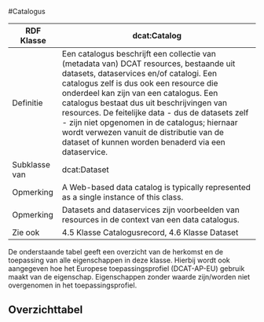 #Catalogus

| RDF Klasse    | dcat:Catalog                                                                                                                                                                                                                                                                                                                                                                                                                                                                  |
|---------------|-------------------------------------------------------------------------------------------------------------------------------------------------------------------------------------------------------------------------------------------------------------------------------------------------------------------------------------------------------------------------------------------------------------------------------------------------------------------------------|
| Definitie     | Een catalogus beschrijft een collectie van (metadata van) DCAT resources, bestaande uit datasets, dataservices en/of catalogi. Een catalogus zelf is dus ook een resource die onderdeel kan zijn van een catalogus. Een catalogus bestaat dus uit beschrijvingen van resources. De feitelijke data - dus de datasets zelf - zijn niet opgenomen in de catalogus; hiernaar wordt verwezen vanuit de distributie van de dataset of kunnen worden benaderd via een dataservice.  |
| Subklasse van | dcat:Dataset                                                                                                                                                                                                                                                                                                                                                                                                                                                                  |
| Opmerking     | A Web-based data catalog is typically represented as a single instance of this class.                                                                                                                                                                                                                                                                                                                                                                                         |
| Opmerking     | Datasets and dataservices zijn voorbeelden van resources in de context van een data catalogus.                                                                                                                                                                                                                                                                                                                                                                                |
| Zie ook       | 4.5 Klasse Catalogusrecord, 4.6 Klasse Dataset                                                                                                                                                                                                                                                                                                                                                                                                                                |

De onderstaande tabel geeft een overzicht van de herkomst en de toepassing van alle eigenschappen in deze klasse. Hierbij wordt ook aangegeven hoe het Europese toepassingsprofiel (DCAT-AP-EU) gebruik maakt van de eigenschap. Eigenschappen zonder waarde zijn/worden niet overgenomen in het toepassingsprofiel.

## Overzichttabel
